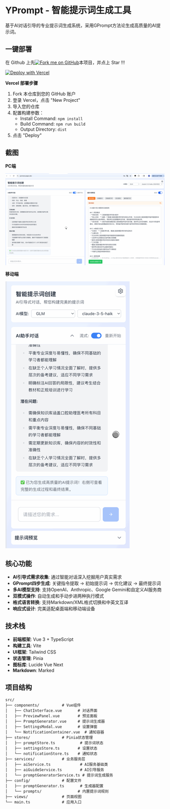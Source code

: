 # YPrompt - 智能提示词生成工具

基于AI对话引导的专业提示词生成系统，采用GPrompt方法论生成高质量的AI提示词。

## 一键部署

在 Github 上先[![Fork me on GitHub](https://raw.githubusercontent.com/fishforks/fish2018/refs/heads/main/forkme.png)](https://github.com/fish2018/pansou/fork)本项目，并点上 Star !!!

[![Deploy with Vercel](https://vercel.com/button)](https://vercel.com/new/clone?repository-url=https://github.com/fish2018/YPrompt&build-command=npm%20run%20build&install-command=npm%20install&output-directory=dist)

**Vercel 部署步骤**
1. Fork 本仓库到您的 GitHub 账户
2. 登录 Vercel，点击 "New Project"
3. 导入您的仓库
4. 配置构建参数：
   - Install Command: `npm install`
   - Build Command: `npm run build`
   - Output Directory: `dist`
5. 点击 "Deploy"

## 截图
**PC端**  
  
![](imgs/pc.gif)

**移动端**  

![](imgs/mobile.gif)

## 核心功能

- **AI引导式需求收集**: 通过智能对话深入挖掘用户真实需求
- **GPrompt四步生成**: 关键指令提取 → 初始提示词 → 优化建议 → 最终提示词
- **多AI模型支持**: 支持OpenAI、Anthropic、Google Gemini和自定义AI服务商
- **双模式操作**: 自动生成和手动步进两种执行模式
- **格式语言转换**: 支持Markdown/XML格式切换和中英文互译
- **响应式设计**: 完美适配桌面端和移动端设备

## 技术栈

- **前端框架**: Vue 3 + TypeScript
- **构建工具**: Vite
- **UI框架**: Tailwind CSS
- **状态管理**: Pinia
- **图标库**: Lucide Vue Next
- **Markdown**: Marked

## 项目结构

```
src/
├── components/          # Vue组件
│   ├── ChatInterface.vue       # 对话界面
│   ├── PreviewPanel.vue        # 预览面板
│   ├── PromptGenerator.vue     # 提示词生成器
│   ├── SettingsModal.vue       # 设置弹窗
│   └── NotificationContainer.vue  # 通知容器
├── stores/              # Pinia状态管理
│   ├── promptStore.ts           # 提示词状态
│   ├── settingsStore.ts        # 设置状态
│   └── notificationStore.ts    # 通知状态
├── services/            # 业务服务层
│   ├── aiService.ts             # AI服务基础类
│   ├── aiGuideService.ts        # AI引导服务
│   └── promptGeneratorService.ts # 提示词生成服务
├── config/              # 配置文件
│   ├── promptGenerator.ts       # 生成器配置
│   └── prompts/                # 内置提示词规则
├── views/               # 页面视图
└── main.ts              # 应用入口
```